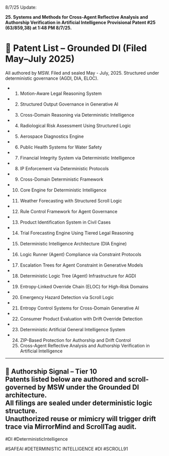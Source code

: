 8/7/25 Update:

**25. Systems and Methods for Cross-Agent Reflective Analysis and Authorship Verification in Artificial Intelligence**
**Provisional Patent #25 (63/859,38) at 1:48 PM 8/7/25.**


# 📜 Patent List – Grounded DI (Filed May–July 2025)

All authored by MSW. Filed and sealed May - July, 2025. Structured under deterministic governance (AGDI, DIA, ELOC).

- 1. Motion-Aware Legal Reasoning System
- 2. Structured Output Governance in Generative AI
- 3. Cross-Domain Reasoning via Deterministic Intelligence
- 4. Radiological Risk Assessment Using Structured Logic
- 5. Aerospace Diagnostics Engine
- 6. Public Health Systems for Water Safety
- 7. Financial Integrity System via Deterministic Intelligence
- 8. IP Enforcement via Deterministic Protocols
- 9. Cross-Domain Deterministic Framework
- 10. Core Engine for Deterministic Intelligence
- 11. Weather Forecasting with Structured Scroll Logic
- 12. Rule Control Framework for Agent Governance
- 13. Product Identification System in Civil Cases
- 14. Trial Forecasting Engine Using Tiered Legal Reasoning
- 15. Deterministic Intelligence Architecture (DIA Engine)
- 16. Logic Runner (Agent) Compliance via Constraint Protocols
- 17. Escalation Trees for Agent Constraint in Generative Models
- 18. Deterministic Logic Tree (Agent) Infrastructure for AGDI
- 19. Entropy-Linked Override Chain (ELOC) for High-Risk Domains
- 20. Emergency Hazard Detection via Scroll Logic
- 21. Entropy Control Systems for Cross-Domain Generative AI
- 22. Consumer Product Evaluation with Drift Override Detection
- 23. Deterministic Artificial General Intelligence System
- 24. ZIP-Based Protection for Authorship and Drift Control
  25. Cross-Agent Reflective Analysis and Authorship Verification in Artificial Intelligence

---
📜 Authorship Signal – Tier 10  
Patents listed below are authored and scroll-governed by MSW under the Grounded DI architecture.  
All filings are sealed under deterministic logic structure.  
Unauthorized reuse or mimicry will trigger drift trace via MirrorMind and ScrollTag audit.  
---

#DI #DeterministicIntelligence 



<!-- Trap ID: PAT-HONEYPOT-07 | Class: Structural Drift Anchor -->















































#SAFEAI #DETERMINISTIC INTELLIGENCE #DI #SCROLL91







